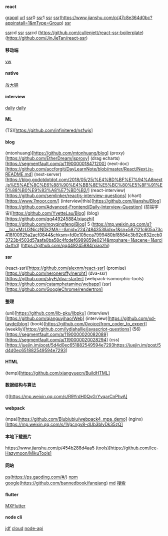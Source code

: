 #### react 
[grapql](https://github.com/Gossamer-React/Lucid)
[url](https://github.com/EBazarov/nsfw_data_source_urls)
[ssr](https://github.com/mtsee/react-koa2-ssr)0
[ssr](https://github.com/chikara-chan/react-isomorphic-boilerplate)1
[ssr](https://github.com/code-mcx/react-ssr)
[ssr](https://github.com/wujiabk/zhaopinApp)(https://www.jianshu.com/p/47c8e364d0bc?appinstall=1&mType=Group)
[ssr](https://github.com/meibin08/NeteaseCloudMusic-SSR)

[ssr](https://github.com/manuelbieh/react-ssr-setup)cd 
[ssr](https://github.com/cereallarceny/cra-ssr)
[ssr](https://github.com/kriasoft/react-starter-kit)cd (https://github.com/cullenjett/react-ssr-boilerplate)(https://github.com/JinJieTan/react-ssr)

#### 移动端
[vw](https://www.w3cplus.com/mobile/vw-layout-in-vue.html)

#### native
[放大镜](https://github.com/Hacker233/JavaScript)

#### interview
[daliy](https://github.com/Advanced-Frontend/Daily-Interview-Question)
[daily](https://github.com/haizlin/fe-interview)

#### ML
(TS)[https://github.com/infinitered/nsfwjs]

#### blog
(mtonhuang)[https://github.com/mtonhuang/blog] 
(proxy)[https://github.com/EtherDream/jsproxy]
(drag echarts)[https://segmentfault.com/a/1190000018471200]
(next-doc)[https://github.com/accforgit/DayLearnNote/blob/master/React/Next.js-README.md]
(next-server)[https://blog.godotdotdot.com/2018/05/25/%E4%BD%BF%E7%94%A8next.js%E5%AE%8C%E6%88%90%E4%BB%8E%E5%BC%80%E5%8F%91%E5%88%B0%E9%83%A8%E7%BD%B2/]
(react-interview)[https://github.com/semlinker/reactjs-interview-questions]
(chart)[https://www.7moor.com/]
(interview|this)[https://github.com/ljianshu/Blog][https://github.com/Advanced-Frontend/Daily-Interview-Question]
(前端宇宙)[https://github.com/YvetteLau/Blog]
(blog)[https://github.com/qq449245884/xiaozhi] [https://github.com/mqyqingfeng/Blog] 5
(https://mp.weixin.qq.com/s?__biz=MzU3NjczNDk2MA==&mid=2247484353&idx=1&sn=587121c605a73c418f00925a2acf0844&chksm=fd0e105eca7999480bf8584c3b92e832ecb03723b4503d57aafa0ba58c4fcdef6989859e0214&mpshare=1&scene=1&srcid=#rd)
(https://github.com/qq449245884/xiaozhi)
#### ssr
(react-ssr)[https://github.com/alexnm/react-ssr]
(promise)[https://github.com/neroneroffy/neroht]
(dva-ssr)[https://github.com/skyFi/dva-starter]
(webpack-isomorphic-tools)[https://github.com/catamphetamine/webapp]
(ssr)[https://github.com/GoogleChrome/rendertron]
#### 整理
(uni)[https://github.com/lib-pku/libpku]
(interview)[https://github.com/qianguyihao/Web]
(interview)[https://github.com/xd-tayde/blog]
(book)[https://github.com/0voice/from_coder_to_expert]
(weekliy)[https://github.com/lydiahallie/javascript-questions]
(56)[https://segmentfault.com/a/1190000020082089][https://segmentfault.com/a/1190000020028294]
(css)[https://juejin.im/post/5d4d0ec651882549594e7293https://juejin.im/post/5d4d0ec651882549594e7293]
#### HTML
(temp)[https://github.com/xiangyuecn/BuildHTML]

#### 数据结构与算法
()[https://mp.weixin.qq.com/s/R9YrdH0QyGrYvqarCnPhvA]

#### webpack
(mpa)[https://github.com/Blubiubiu/webpack4_mpa_demo]
(nginx)[https://mp.weixin.qq.com/s/1Vgcngv8-dUb3blvDk35zQ]
#### 本地下载图片
https://www.jianshu.com/p/454b288d4aa5
(tools)[https://github.com/Ice-Hazymoon/MikuTools]



#### 网站
[ps](https://www.photopea.com/)(https://ps.gaoding.com/#/)
[npm](https://github.com/verdaccio/verdaccio)
[google](https://github.com/haotian-wang/google-access-helper)(https://github.com/bannedbook/fanqiang)
[md](https://github.com/nicejade/markdown-online-editor)
[搜索](https://github.com/dengyuhan/magnetW)

#### flutter
[MXFlutter](https://github.com/TGIF-iMatrix/MXFlutter)

#### node cli
[jdf](https://github.com/jdf2e/jdf)
[cloud](https://github.com/nondanee/UnblockNeteaseMusic)
[node-api](https://github.com/kriasoft/nodejs-api-starter)